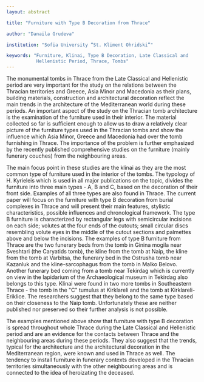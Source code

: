 ```yaml
---
layout: abstract

title: "Furniture with Type B Decoration from Thrace"

author: "Danaila Grudeva"

institution: "Sofia University “St. Kliment Ohridski”"

keywords: "Furniture, Klinai, Type B Decoration, Late Classical and
           Hellenistic Period, Thrace, Tombs"
---
```


The monumental tombs in Thrace from the Late Classical and Hellenistic
period are very important for the study on the relations between the
Thracian territories and Greece, Asia Minor and Macedonia as their
plans, building materials, construction and architectural decoration
reflect the main trends in the architecture of the Mediterranean world
during these periods. An important aspect of the study on the Thracian
tomb architecture is the examination of the furniture used in their
interior. The material collected so far is sufficient enough to allow
us to draw a relatively clear picture of the furniture types used in
the Thracian tombs and show the influence which Asia Minor, Greece and
Macedonia had over the tomb furnishing in Thrace. The importance of
the problem is further emphasized by the recently published
comprehensive studies on the furniture (mainly funerary couches) from
the neighbouring areas.

The main focus point in these studies are the klinai as they are the
most common type of furniture used in the interior of the tombs. The
typology of H. Kyrieleis which is used in all major publications on
the topic, divides the furniture into three main types - A, B and C,
based on the decoration of their front side. Examples of all three
types are also found in Thrace. The current paper will focus on the
furniture with type B decoration from burial complexes in Thrace and
will present their main features, stylistic characteristics, possible
influences and chronological framework. The type B furniture is
characterized by rectangular legs with semicircular incisions on each
side; volutes at the four ends of the cutouts; small circular discs
resembling volute eyes in the middle of the cutout sections and
palmettes above and below the incisions. The examples of type B
furniture from Thrace are the two funerary beds from the tomb in
Ginina mogila near Sveshtari (the Caryatids tomb), the kline from the
tomb at Naip, the kline from the tomb at Varbitsa, the funerary bed in
the Ostrusha tomb near Kazanluk and the kline-sarcophagus from the
tomb in Malko Belovo. Another funerary bed coming from a tomb near
Tekirdag which is currently on view in the lapidarium of the
Archaeological museum in Tekirdag also belongs to this type. Klinai
were found in two more tombs in Southeastern Thrace - the tomb in the
"C" tumulus at Kirklareli and the tomb at Kirklareli-Eriklice. The
researchers suggest that they belong to the same type based on their
closeness to the Naip tomb. Unfortunately these are neither published
nor preserved so their further analysis is not possible.

The examples mentioned above show that furniture with type B
decoration is spread throughout whole Thrace during the Late Classical
and Hellenistic period and are an evidence for the contacts between
Thrace and the neighbouring areas during these periods. They also
suggest that the trends, typical for the architecture and the
architectural decoration in the Mediterranean region, were known and
used in Thrace as well. The tendency to install furniture in funerary
contexts developed in the Thracian territories simultaneously with the
other neighbouring areas and is connected to the idea of heroizating
the deceased.

